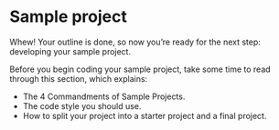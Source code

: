 # Sample project

Whew! Your outline is done, so now you’re ready for the next step: developing your sample project.

Before you begin coding your sample project, take some time to read through this section, which explains:

* The 4 Commandments of Sample Projects.
* The code style you should use.
* How to split your project into a starter project and a final project.

